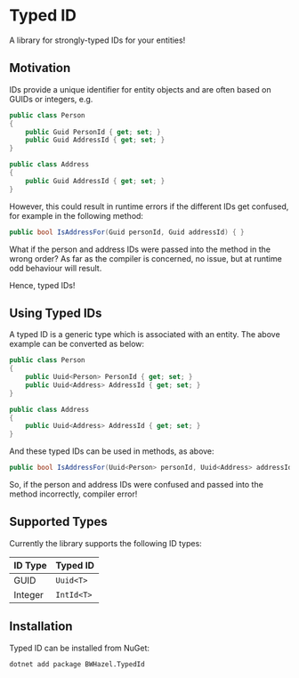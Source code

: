 # Typed ID

A library for strongly-typed IDs for your entities!

## Motivation

IDs provide a unique identifier for entity objects and are often based on GUIDs or integers, e.g.

```csharp
public class Person
{
    public Guid PersonId { get; set; }
    public Guid AddressId { get; set; }
}

public class Address
{
    public Guid AddressId { get; set; }
}
```

However, this could result in runtime errors if the different IDs get confused, for example in the following method:

```csharp
public bool IsAddressFor(Guid personId, Guid addressId) { }
```

What if the person and address IDs were passed into the method in the wrong order?  As far as the compiler is concerned, no issue, but at runtime odd behaviour will result.

Hence, typed IDs!

## Using Typed IDs

A typed ID is a generic type which is associated with an entity.  The above example can be converted as below:

```csharp
public class Person
{
    public Uuid<Person> PersonId { get; set; }
    public Uuid<Address> AddressId { get; set; }
}

public class Address
{
    public Uuid<Address> AddressId { get; set; }
}
```

And these typed IDs can be used in methods, as above:

```csharp
public bool IsAddressFor(Uuid<Person> personId, Uuid<Address> addressId) { }
```

So, if the person and address IDs were confused and passed into the method incorrectly, compiler error!

## Supported Types

Currently the library supports the following ID types:

| ID Type | Typed ID |
|-|-|
| GUID | `Uuid<T>` |
| Integer | `IntId<T>` |

## Installation

Typed ID can be installed from NuGet:

```sh
dotnet add package BWHazel.TypedId
```